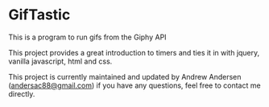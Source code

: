 # GifTastic

This is a program to run gifs from the Giphy API


This project provides a great introduction to timers and ties it in with jquery, vanilla javascript, html and css.

This project is currently maintained and updated by Andrew Andersen (andersac88@gmail.com) if you have any questions, feel free to contact me directly.

